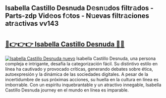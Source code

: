 ## Isabella Castillo Desnuda D𝚎sn𝚞dos filtr𝚊dos - Parts-zdp Vid𝚎os f𝚘tos - N𝚞evas filtr𝚊ciones atr𝚊ctivas vv143

# <h2><a href="http://mb6b17.tromn.icu/?c=Isabella+Castillo+Desnuda">🔗👉👉👉 Isabella Castillo Desnuda 🔗🔗</a></h2>

[![Isabella Castillo Desnuda nuevo](https://i.imgur.com/pEAQMta.gif)](http://mb6b17.tromn.icu/?c=Isabella+Castillo+Desnuda)
Isabella Castillo Desnuda, una persona compleja e intrigante, desafía la categorización fácil. Su distintivo estilo en línea ha cautivado y provocado críticas, generando debates sobre ética, autoexpresión y la dinámica de las sociedades digitales. A pesar de la incertidumbre de sus próximas acciones, su huella en la cultura en línea es imborrable. Con un espíritu inquebrantable y un atractivo innegable, Isabella Castillo Desnuda journey en el mundo en línea es imparable.
